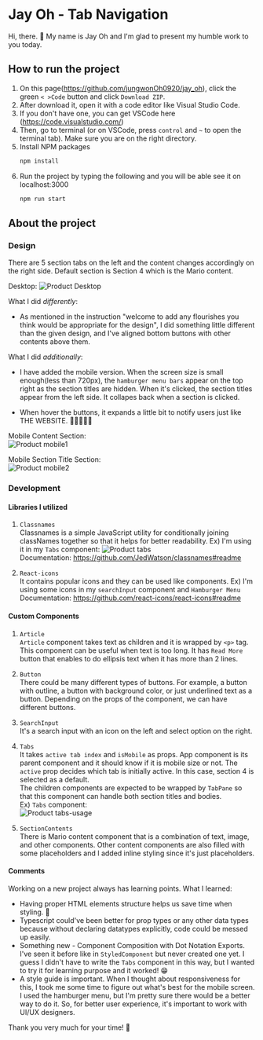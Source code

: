 # Jay Oh - Tab Navigation

Hi, there. 👋 My name is Jay Oh and I'm glad to present my humble work to you today. 

## How to run the project
1. On this page(https://github.com/jungwonOh0920/jay_oh), click the green `< >Code` button and click `Download ZIP`.
2. After download it, open it with a code editor like Visual Studio Code. 
3. If you don't have one, you can get VSCode here (https://code.visualstudio.com/)
4. Then, go to terminal (or on VSCode, press `control` and `~` to open the terminal tab). Make sure you are on the right directory. 
5. Install NPM packages
   ```sh
   npm install
   ``` 
6. Run the project by typing the following and you will be able see it on localhost:3000
   ```sh
   npm run start
   ```


## About the project

### Design
There are 5 section tabs on the left and the content changes accordingly on the right side. Default section is Section 4 which is the Mario content. 

Desktop:
![Product Desktop][product-desktop]

What I did *differently*:
- As mentioned in the instruction "welcome to add any flourishes you think would be appropriate for the design", I did something little different than the given design, and I've aligned bottom buttons with other contents above them.


What I did *additionally*:
<br />
- I have added the mobile version. When the screen size is small enough(less than 720px), the `hamburger menu bars` appear on the top right as the section titles are hidden. When it's clicked, the section titles appear from the left side. It collapes back when a section is clicked. 

- When hover the buttons, it expands a little bit to notify users just like THE  WEBSITE. 👨🏻‍🔧🍄🐢


Mobile Content Section:<br />
![Product mobile1][product-mobile1]

Mobile Section Title Section: <br />
![Product mobile2][product-mobile2]
 

### Development

#### Libraries I utilized
1. `Classnames`
<br />Classnames is a simple JavaScript utility for conditionally joining classNames together so that it helps for better readability. 
Ex) I'm using it in my `Tabs` component:
![Product tabs][product-tabs]
<br />Documentation: https://github.com/JedWatson/classnames#readme

2. `React-icons`
<br />It contains popular icons and they can be used like components.
Ex) I'm using some icons in my `searchInput` component and `Hamburger Menu` 
<br />Documentation: https://github.com/react-icons/react-icons#readme

#### Custom Components
1. `Article`
<br />`Article` component takes text as children and it is wrapped by `<p>` tag. This component can be useful when text is too long. It has `Read More` button that enables to do ellipsis text when it has more than 2 lines. 

2. `Button`
<br />There could be many different types of buttons. For example, a button with outline, a button with background color, or just underlined text as a button. Depending on the props of the component, we can have different buttons.

3. `SearchInput`
<br />It's a search input with an icon on the left and select option on the right.

4. `Tabs`
<br /> It takes `active tab index` and `isMobile` as props. App component is its parent component and it should know if it is mobile size or not. The `active` prop decides which tab is initially active. In this case, section 4 is selected as a default. 
<br /> The children components are expected to be wrapped by `TabPane` so that this component can handle both section titles and bodies.
<br />Ex) `Tabs` component: <br />
![Product tabs-usage][product-tabs-usage]

5. `SectionContents`
<br />There is Mario content component that is a combination of text, image, and other components. Other content components are also filled with some placeholders and I added inline styling since it's just placeholders. 

#### Comments
Working on a new project always has learning points. What I learned: 
* Having proper HTML elements structure helps us save time when styling. 🥹
* Typescript could've been better for prop types or any other data types because without declaring datatypes explicitly, code could be messed up easily. 
* Something new - Component Composition with Dot Notation Exports. I've seen it before like in `StyledComponent` but never created one yet. I guess I didn't have to write the `Tabs` component in this way, but I wanted to try it for learning purpose and it worked! 😁
* A style guide is important. When I thought about responsiveness for this, I took me some time to figure out what's best for the mobile screen. I used the hamburger menu, but I'm pretty sure there would be a better way to do it. So, for better user experience, it's important to work with UI/UX designers.

Thank you very much for your time! 🤙

[product-desktop]: src/assets/images/desktop.png
[product-mobile1]: src/assets/images/mobile1.png
[product-mobile2]: src/assets/images/mobile2.png
[product-tabs]: src/assets/images/tabs.png
[product-tabs-usage]: src/assets/images/tabsUsage.png